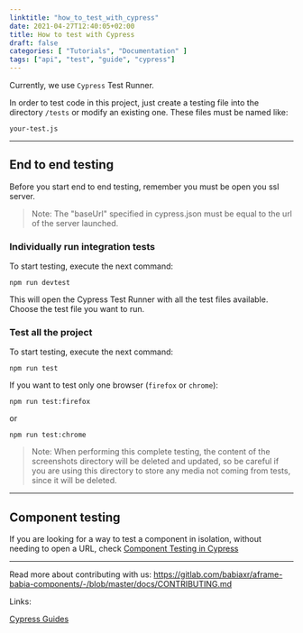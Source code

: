 ```yaml
---
linktitle: "how_to_test_with_cypress"
date: 2021-04-27T12:40:05+02:00
title: How to test with Cypress
draft: false
categories: [ "Tutorials", "Documentation" ]
tags: ["api", "test", "guide", "cypress"]
---
```


Currently, we use `Cypress` Test Runner.

In order to test code in this project, just create a testing file into the directory `/tests` or modify an existing one. These files must be named like:
```
your-test.js
```
-----
## End to end testing

Before you start end to end testing, remember you must be open you ssl server.

>Note: The "baseUrl" specified in cypress.json must be equal to the url of the server launched.

### Individually run integration tests

To start testing, execute the next command:
```
npm run devtest
```
This will open the Cypress Test Runner with all the test files available. Choose the test file you want to run.

### Test all the project

To start testing, execute the next command:
```
npm run test
```

If you want to test only one browser (`firefox` or `chrome`):
```
npm run test:firefox
```
or 
```
npm run test:chrome
```
>Note: When performing this complete testing, the content of the screenshots directory will be deleted and updated, so be careful if you are using this directory to store any media not coming from tests, since it will be deleted.

------

## Component testing

If you are looking for a way to test a component in isolation, without needing to open a URL, check
[Component Testing in Cypress](https://docs.cypress.io/guides/component-testing/introduction#What-is-Component-Testing)

-----

Read more about contributing with us: https://gitlab.com/babiaxr/aframe-babia-components/-/blob/master/docs/CONTRIBUTING.md

Links:

[Cypress Guides](https://docs.cypress.io/guides/overview/why-cypress)

